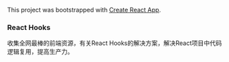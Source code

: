This project was bootstrapped with [Create React App](https://github.com/facebook/create-react-app).

### React Hooks

收集全网最棒的前端资源，有关React Hooks的解决方案，解决React项目中代码逻辑复用，提高生产力。
